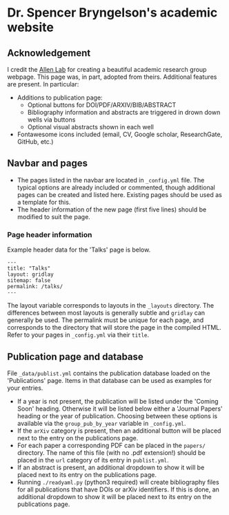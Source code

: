 # Dr. Spencer Bryngelson's academic website

## Acknowledgement

I credit the [Allen Lab](https://www.allanlab.org/) for creating a beautiful academic research group webpage.
This page was, in part, adopted from theirs.
Additional features are present. 
In particular:

* Additions to publication page:
   * Optional buttons for DOI/PDF/ARXIV/BIB/ABSTRACT
   * Bibliography information and abstracts are triggered in drown down wells via buttons
   * Optional visual abstracts shown in each well
* Fontawesome icons included (email, CV, Google scholar, ResearchGate, GitHub, etc.)

## Navbar and pages

* The pages listed in the navbar are located in `_config.yml` file.
The typical options are already included or commented, though additional pages can be created and listed here.
Existing pages should be used as a template for this.
* The header information of the new page (first five lines) should be modified to suit the page.

### Page header information

Example header data for the 'Talks' page is below.
```
---
title: "Talks"
layout: gridlay
sitemap: false
permalink: /talks/
---
```
The layout variable corresponds to layouts in the `_layouts` directory.
The differences between most layouts is generally subtle and `gridlay` can generally be used.
The permalink must be unique for each page, and corresponds to the directory that will store the page in the compiled HTML.
Refer to your pages in `_config.yml` via their `title`.

## Publication page and database

File `_data/publist.yml` contains the publication database loaded on the 'Publications' page.
Items in that database can be used as examples for your entries.

* If a year is not present, the publication will be listed under the 'Coming Soon' heading.
Otherwise it will be listed below either a 'Journal Papers' heading or the year of publication.
Choosing between these options is available via the `group_pub_by_year` variable in `_config.yml`.
* If the `arXiv` category is present, then an additional button will be placed next to the entry on the publications page.
* For each paper a corresponding PDF can be placed in the `papers/` directory.
The name of this file (with no .pdf extension!) should be placed in the `url` category of its entry in `publist.yml`.
* If an abstract is present, an additional dropdown to show it will be placed next to its entry on the publications page.
* Running `./readyaml.py` (python3 required) will create bibliography files for all publications that have DOIs or arXiv identifiers.
If this is done, an additional dropdown to show it will be placed next to its entry on the publications page.
